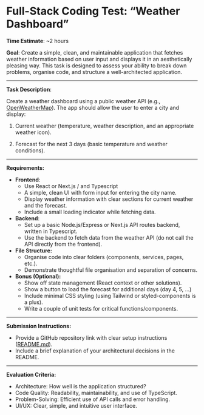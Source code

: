# Full-Stack Coding Test: “Weather Dashboard”

**Time Estimate**: ~2 hours

**Goal**: Create a simple, clean, and maintainable application that fetches weather information based on user input and displays it in an aesthetically pleasing way. This task is designed to assess your ability to break down problems, organise code, and structure a well-architected application.

---

**Task Description**:

Create a weather dashboard using a public weather API (e.g., [OpenWeatherMap](https://openweathermap.org/api)). The app should allow the user to enter a city and display:

1. Current weather (temperature, weather description, and an appropriate weather icon).

2. Forecast for the next 3 days (basic temperature and weather conditions).

---

**Requirements:**

- **Frontend**:
  - Use React or Next.js / and Typescript
  - A simple, clean UI with form input for entering the city name.
  - Display weather information with clear sections for current weather and the forecast.
  - Include a small loading indicator while fetching data.
- **Backend**:
  - Set up a basic Node.js/Express or Next.js API routes backend, written in Typescript.
  - Use the backend to fetch data from the weather API (do not call the API directly from the frontend).
- **File Structure:**
  - Organise code into clear folders (components, services, pages, etc.).
  - Demonstrate thoughtful file organisation and separation of concerns.
- **Bonus (Optional):**
  - Show off state management (React context or other solutions).
  - Show a button to load the forecast for additional days (day 4, 5, ...)
  - Include minimal CSS styling (using Tailwind or styled-components is a plus).
  - Write a couple of unit tests for critical functions/components.

---

**Submission Instructions:**

- Provide a GitHub repository link with clear setup instructions ([README.md](http://readme.md/)).
- Include a brief explanation of your architectural decisions in the README.

---

**Evaluation Criteria:**

- Architecture: How well is the application structured?
- Code Quality: Readability, maintainability, and use of TypeScript.
- Problem-Solving: Efficient use of API calls and error handling.
- UI/UX: Clear, simple, and intuitive user interface.
